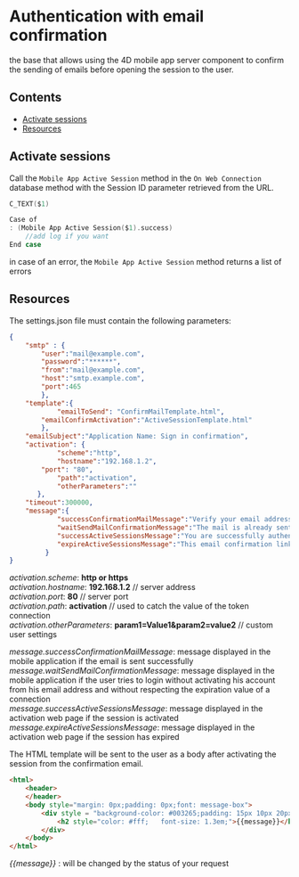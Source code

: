 # Authentication with email confirmation

the base that allows using the 4D mobile app server component to confirm the sending of emails before opening the session to the user.

##  Contents ##
- [Activate sessions](#ActivateSessions)
- [Resources](#Resources)

## Activate sessions ##

Call the `Mobile App Active Session` method in the  `On Web Connection` database  method with the Session ID parameter retrieved from the URL.

```swift
C_TEXT($1)

Case of
: (Mobile App Active Session($1).success)
    //add log if you want
End case
```
in case of an error, the `Mobile App Active Session` method returns a list of errors

## Resources ##

The settings.json file must contain the following parameters:

```json
{
    "smtp" : {
        "user":"mail@example.com",
      	"password":"******",
      	"from":"mail@example.com",
      	"host":"smtp.example.com",
        "port":465
        },
    "template":{    
		    "emailToSend": "ConfirmMailTemplate.html",
      	"emailConfirmActivation":"ActiveSessionTemplate.html"
        },
  	"emailSubject":"Application Name: Sign in confirmation",
  	"activation": {
    		"scheme":"http",
    		"hostname":"192.168.1.2",
        "port": "80",
    		"path":"activation",
    		"otherParameters":""
  	   },
  	"timeout":300000,
  	"message":{
    		"successConfirmationMailMessage":"Verify your email address",
    		"waitSendMailConfirmationMessage":"The mail is already sent thank you to wait before sending again",
    		"successActiveSessionsMessage":"You are successfully authenticated",
    		"expireActiveSessionsMessage":"This email confirmation link has expired!"
	     }
}
```
*activation.scheme*: **http or https** \
*activation.hostname*: **192.168.1.2** // server address \
*activation.port*: **80** // server port \
*activation.path*: **activation** // used to catch the value of the token connection \
*activation.otherParameters*: **param1=Value1&param2=value2** // custom user settings

*message.successConfirmationMailMessage*: message displayed in the mobile application if the email is sent successfully \
*message.waitSendMailConfirmationMessage*: message displayed in the mobile application if the user tries to login without activating his account from his email address and without respecting the expiration value of a connection \
*message.successActiveSessionsMessage*: message displayed in the activation web page if the session is activated \
*message.expireActiveSessionsMessage*: message displayed in the activation web page if the session has expired

The HTML template will be sent to the user as a body after activating the session from the confirmation email.

```html
<html>
    <header>
    </header>
    <body style="margin: 0px;padding: 0px;font: message-box">
        <div style = "background-color: #003265;padding: 15px 10px 20px 20px;margin: 0px;">
            <h2 style="color: #fff;   font-size: 1.3em;">{{message}}</h2>
        </div>
    </body>
</html>
```
*{{message}}* : will be changed by the status of your request
